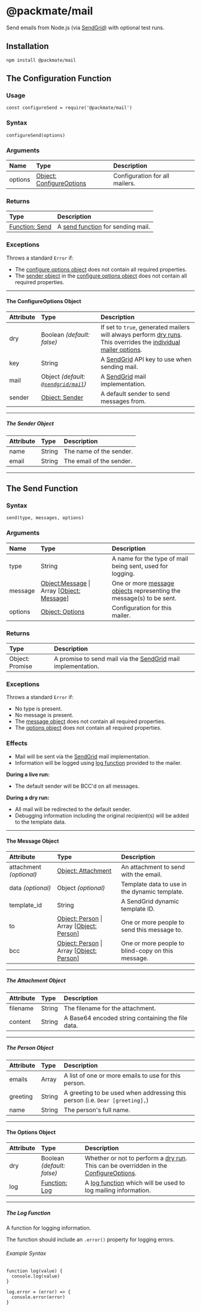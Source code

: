 # @packmate/mail

Send emails from Node.js (via [SendGrid](http://sendgrid.com)) with optional test runs.

## Installation

`npm install @packmate/mail`

## The Configuration Function

### Usage

`const configureSend = require('@packmate/mail')`

### Syntax

```
configureSend(options)
```

### Arguments

| Name | Type | Description |
| :-- | :-- | :-- |
| options | [Object: ConfigureOptions](#the-configure-options-object) | Configuration for all mailers. |

### Returns

| Type | Description |
| :-- | :-- |
| [Function: Send](#the-send-function) | A [send function](#the-send-function) for sending mail. |

### Exceptions

Throws a standard `Error` if:

- The [configure options object](#the-configureoptions-object) does not contain all required properties.
- The [sender object](#the-sender-object) in the [configure options object](#the-configureoptions-object) does not contain all required properties.

---

#### The ConfigureOptions Object

| Attribute | Type | Description |
| :-- | :-- | :-- |
| dry | Boolean *(default: false)* | If set to `true`, generated mailers will always perform [dry runs](#effects). This overrides the [individual mailer options](#the-options-object). |
| key | String | A [SendGrid](http://sendgrid.com) API key to use when sending mail. |
| mail | Object *(default: [`@sendgrid/mail`](https://github.com/sendgrid/sendgrid-nodejs/tree/main/packages/mail))* | A [SendGrid](http://sendgrid.com) mail implementation. |
| sender | [Object: Sender](#the-sender-object) | A default sender to send messages from. |

---

##### The Sender Object

| Attribute | Type | Description |
| :-- | :-- | :-- |
| name | String | The name of the sender. |
| email | String | The email of the sender. |

---

## The Send Function

### Syntax

```
send(type, messages, options)
```

### Arguments

| Name | Type | Description |
| :-- | :-- | :-- |
| type | String | A name for the type of mail being sent, used for logging. |
| message | [Object:Message](#the-message-object) \| Array [[Object: Message](#the-message-object)] | One or more [message objects](#the-message-object) representing the message(s) to be sent. |
| options | [Object: Options](#the-options-object) | Configuration for this mailer. |

### Returns

| Type | Description |
| :-- | :-- |
| Object: Promise | A promise to send mail via the [SendGrid](http://sendgrid.com) mail implementation. |

### Exceptions

Throws a standard `Error` if:

- No type is present.
- No message is present.
- The [message object](#the-message-object) does not contain all required properties.
- The [options object](#the-options-object) does not contain all required properties.

### Effects

- Mail will be sent via the [SendGrid](http://sendgrid.com) mail implementation.
- Information will be logged using [log function](#the-log-function) provided to the mailer.

**During a live run:**

- The default sender will be BCC'd on all messages.

**During a dry run:**

- All mail will be redirected to the default sender.
- Debugging information including the original recipient(s) will be added to the template data.

--- 

#### The Message Object

| Attribute | Type | Description |
| :-- | :-- | :-- |
| attachment *(optional)* | [Object: Attachment](#the-attachment-object) | An attachment to send with the email. |
| data *(optional)* | Object *(optional)* | Template data to use in the dynamic template. |
| template_id | String | A SendGrid dynamic template ID. |
| to | [Object: Person](#the-person-object) \| Array [[Object: Person](#the-person-object)] | One or more people to send this message to. |
| bcc | [Object: Person](#the-person-object) \| Array [[Object: Person](#the-person-object)] | One or more people to blind-copy on this message. |

--- 

##### The Attachment Object

| Attribute | Type | Description |
| :-- | :-- | :-- |
| filename | String | The filename for the attachment. |
| content | String | A Base64 encoded string containing the file data. |

--- 

##### The Person Object

| Attribute | Type | Description |
| :-- | :-- | :-- |
| emails | Array | A list of one or more emails to use for this person. |
| greeting | String | A greeting to be used when addressing this person (i.e. `Dear [greeting],`) |
| name | String | The person's full name. |

--- 

#### The Options Object

| Attribute | Type | Description |
| :-- | :-- | :-- |
| dry | Boolean *(default: false)* | Whether or not to perform a [dry run](#effects). This can be overridden in the [ConfigureOptions](#the-configureoptions-object). |
| log | [Function: Log](#the-log-function) | A [log function](#the-log-function) which will be used to log mailing information. |

---

##### The Log Function

A function for logging information.

The function should include an `.error()` property for logging errors.

###### Example Syntax

```
function log(value) {
  console.log(value)
}

log.error = (error) => {
  console.error(error)
}
```
